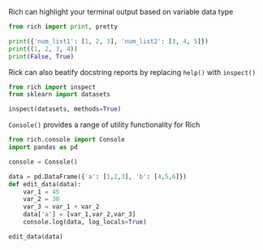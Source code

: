 
Rich can highlight your terminal output based on variable data type

```py
from rich import print, pretty

print({'num_list1': [1, 2, 3], 'num_list2': [3, 4, 5]})
print((1, 2, 3, 4))
print(False, True)
```

Rick can also beatify docstring reports by replacing `help()` with `inspect()`

```py
from rich import inspect
from sklearn import datasets 

inspect(datasets, methods=True)
```

`Console()` provides a range of utility functionality for Rich

```py
from rich.console import Console
import pandas as pd

console = Console()

data = pd.DataFrame({'a': [1,2,3], 'b': [4,5,6]})
def edit_data(data):
    var_1 = 45
    var_2 = 30
    var_3 = var_1 + var_2
    data['a'] = [var_1,var_2,var_3]
    console.log(data, log_locals=True)

edit_data(data)
```